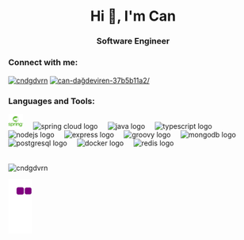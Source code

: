
<h1 align="center">Hi 👋, I'm Can</h1>
<h3 align="center">Software Engineer</h3>

<h3 align="left">Connect with me:</h3>
<p align="left">
  <a href="https://www.hackerrank.com/cndgdvrn" target="blank"><img align="center" src="https://raw.githubusercontent.com/rahuldkjain/github-profile-readme-generator/master/src/images/icons/Social/hackerrank.svg" alt="cndgdvrn" height="30" width="40" /></a>
  <a href="https://linkedin.com/in/can-dağdeviren-37b5b11a2/" target="blank"><img align="center" src="https://raw.githubusercontent.com/rahuldkjain/github-profile-readme-generator/master/src/images/icons/Social/linked-in-alt.svg" alt="can-dağdeviren-37b5b11a2/" height="30" width="40" /></a>
</p>

<h3 align="left">Languages and Tools:</h3>

<div align="left">
  
  <img src="https://github.com/devicons/devicon/blob/v2.16.0/icons/spring/spring-original-wordmark.svg" height="30" alt="spring logo"  />
  <img width="12" />
  <img src="https://avatars.githubusercontent.com/u/7815877?s=200&v=4" height="30" alt="spring cloud logo" />
  <img width="12" />
  <img src="https://cdn.jsdelivr.net/gh/devicons/devicon/icons/java/java-original.svg" height="30" alt="java logo"  />
  <img width="12" />
  <img src="https://cdn.jsdelivr.net/gh/devicons/devicon/icons/typescript/typescript-original.svg" height="30" alt="typescript logo"  />
  <img width="12" />
  <img src="https://cdn.jsdelivr.net/gh/devicons/devicon/icons/nodejs/nodejs-original.svg" height="30" alt="nodejs logo"  />
  <img width="12" />
  <img src="https://img.shields.io/badge/Express-000000?logo=express&logoColor=white&style=for-the-badge" height="30" alt="express logo"  />
  <img width="12" />
  
  <img src="https://cdn.jsdelivr.net/gh/devicons/devicon/icons/groovy/groovy-original.svg" height="30" alt="groovy logo"  />
  <img width="12" />
  <img src="https://cdn.jsdelivr.net/gh/devicons/devicon/icons/mongodb/mongodb-original.svg" height="30" alt="mongodb logo"  />
  <img width="12" />
  <img src="https://cdn.jsdelivr.net/gh/devicons/devicon/icons/postgresql/postgresql-original.svg" height="30" alt="postgresql logo"  />
  <img width="12" />
  <img src="https://cdn.jsdelivr.net/gh/devicons/devicon/icons/docker/docker-original.svg" height="30" alt="docker logo"  />
  <img width="12" />
  <img src="https://i0.wp.com/dotsandbrackets.com/wp-content/uploads/2016/11/rabbitmq.jpg?resize=940%2C465&ssl=1" height="30" alt="redis logo"  />

 
</div>

<br/> 

<p><img align="center" src="https://github-readme-streak-stats.herokuapp.com/?user=cndgdvrn&" alt="cndgdvrn" /></p>





![snake gif](https://github.com/cndgdvrn/cndgdvrn/blob/output/github-contribution-grid-snake.gif)


